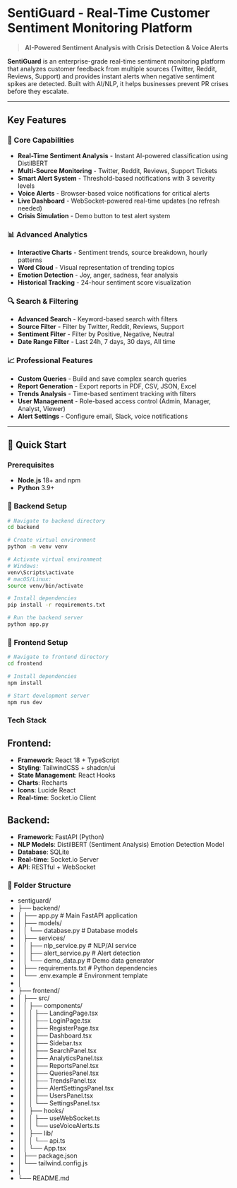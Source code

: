 # SentiGuard - Real-Time Customer Sentiment Monitoring Platform

> **AI-Powered Sentiment Analysis with Crisis Detection & Voice Alerts**

**SentiGuard** is an enterprise-grade real-time sentiment monitoring platform that analyzes customer feedback from multiple sources (Twitter, Reddit, Reviews, Support) and provides instant alerts when negative sentiment spikes are detected. Built with AI/NLP, it helps businesses prevent PR crises before they escalate.

---

## Key Features

### 🎯 Core Capabilities
- **Real-Time Sentiment Analysis** - Instant AI-powered classification using DistilBERT
- **Multi-Source Monitoring** - Twitter, Reddit, Reviews, Support Tickets
- **Smart Alert System** - Threshold-based notifications with 3 severity levels
- **Voice Alerts** - Browser-based voice notifications for critical alerts
- **Live Dashboard** - WebSocket-powered real-time updates (no refresh needed)
- **Crisis Simulation** - Demo button to test alert system

### 📊 Advanced Analytics
- **Interactive Charts** - Sentiment trends, source breakdown, hourly patterns
- **Word Cloud** - Visual representation of trending topics
- **Emotion Detection** - Joy, anger, sadness, fear analysis
- **Historical Tracking** - 24-hour sentiment score visualization

### 🔍 Search & Filtering
- **Advanced Search** - Keyword-based search with filters
- **Source Filter** - Filter by Twitter, Reddit, Reviews, Support
- **Sentiment Filter** - Filter by Positive, Negative, Neutral
- **Date Range Filter** - Last 24h, 7 days, 30 days, All time

### 📈 Professional Features
- **Custom Queries** - Build and save complex search queries
- **Report Generation** - Export reports in PDF, CSV, JSON, Excel
- **Trends Analysis** - Time-based sentiment tracking with filters
- **User Management** - Role-based access control (Admin, Manager, Analyst, Viewer)
- **Alert Settings** - Configure email, Slack, voice notifications

---

## 🚀 Quick Start

### Prerequisites
- **Node.js** 18+ and npm
- **Python** 3.9+

### 🔧 Backend Setup

```bash
# Navigate to backend directory
cd backend

# Create virtual environment
python -m venv venv

# Activate virtual environment
# Windows:
venv\Scripts\activate
# macOS/Linux:
source venv/bin/activate

# Install dependencies
pip install -r requirements.txt

# Run the backend server
python app.py

```

### 🔧 Frontend Setup

```bash
# Navigate to frontend directory
cd frontend

# Install dependencies
npm install

# Start development server
npm run dev
```
### Tech Stack

## Frontend:

- **Framework**: React 18 + TypeScript
- **Styling**: TailwindCSS + shadcn/ui
- **State Management**: React Hooks
- **Charts**: Recharts
- **Icons**: Lucide React
- **Real-time**: Socket.io Client

## Backend:

- **Framework**: FastAPI (Python)
- **NLP Models**:
       DistilBERT (Sentiment Analysis)
       Emotion Detection Model
- **Database**: SQLite 
- **Real-time**: Socket.io Server
- **API**: RESTful + WebSocket

### 📂 Folder Structure

- sentiguard/
- ├── backend/
- │   ├── app.py                 # Main FastAPI application
- │   ├── models/
- │   │   └── database.py        # Database models
- │   ├── services/
- │   │   ├── nlp_service.py     # NLP/AI service
- │   │   ├── alert_service.py   # Alert detection
- │   │   └── demo_data.py       # Demo data generator
- │   ├── requirements.txt       # Python dependencies
- │   └── .env.example          # Environment template
- │
- ├── frontend/
- │   ├── src/
- │   │   ├── components/
- │   │   │   ├── LandingPage.tsx
- │   │   │   ├── LoginPage.tsx
- │   │   │   ├── RegisterPage.tsx
- │   │   │   ├── Dashboard.tsx
- │   │   │   ├── Sidebar.tsx
- │   │   │   ├── SearchPanel.tsx
- │   │   │   ├── AnalyticsPanel.tsx
- │   │   │   ├── ReportsPanel.tsx
- │   │   │   ├── QueriesPanel.tsx
- │   │   │   ├── TrendsPanel.tsx
- │   │   │   ├── AlertSettingsPanel.tsx
- │   │   │   ├── UsersPanel.tsx
- │   │   │   └── SettingsPanel.tsx
- │   │   ├── hooks/
- │   │   │   ├── useWebSocket.ts
- │   │   │   └── useVoiceAlerts.ts
- │   │   ├── lib/
- │   │   │   └── api.ts
- │   │   └── App.tsx
- │   ├── package.json
- │   └── tailwind.config.js
- │
- └── README.md
